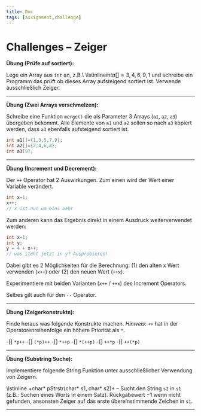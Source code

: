 ```yaml
---
title: Doc
tags: [assignment,challenge]
---
```


# Challenges – Zeiger


**Übung (Prüfe auf sortiert):**

Lege ein Array aus `int` an, z.B.\ \lstinline$int a[]={3,4,6,9,1}$ und schreibe ein Programm das prüft ob dieses Array aufsteigend sortiert ist. Verwende ausschließlich Zeiger.

---


**Übung (Zwei Arrays verschmelzen):**

Schreibe eine Funktion `merge()` die als Parameter 3 Arrays (`a1`, `a2`, `a3`) übergeben bekommt. 
Alle Elemente von `a1` und `a2` sollen so nach `a3` kopiert werden, dass `a3` ebenfalls aufsteigend sortiert ist.

```c
int a1[]={1,3,5,7,9};
int a2[]={2,4,6,8};
int a3[9];
```

---


**Übung (Increment und Decrement):**

Der `++` Operator hat 2 Auswirkungen. Zum einen wird der Wert einer Variable verändert.
```c
int x=1;
x++;
// x ist nun um eins mehr
```
Zum anderen kann das Ergebnis direkt in einem Ausdruck weiterverwendet werden:
```c
int x=1;
int y;
y = 4 + x++;
// was steht jetzt in y? Ausprobieren!
```
Dabei gibt es 2 Möglichkeiten für die Berechnung: (1) den alten x Wert verwenden (`x++`) oder (2) den neuen Wert (`++x`).

Experimentiere mit beiden Varianten (`x++` / `++x`) des Increment Operators.

Selbes gilt auch für den `--` Operator.

---






**Übung (Zeigerkonstrukte):**

Finde heraus was folgende Konstrukte machen.
*Hinweis:*
`++` hat in der Operatorenreihenfolge ein höhere Priorität als `*`.



-[] `*p++`
-[] `(*p)++`
-[] `*++p`
-[] `*(++p)`
-[] `++*p`
-[] `++(*p)`

---



**Übung (Substring Suche):**

Implementiere folgende String Funktion unter ausschließlicher Verwendung von Zeigern.

\lstinline +char* pStrstr(char* s1, char* s2)+ – Sucht den String `s2` in `s1` (z.B.: Suchen eines Worts in einem Satz). Rückgabewert $-1$ wenn nicht gefunden, ansonsten Zeiger auf das erste übereinstimmende Zeichen in `s1`.

---
